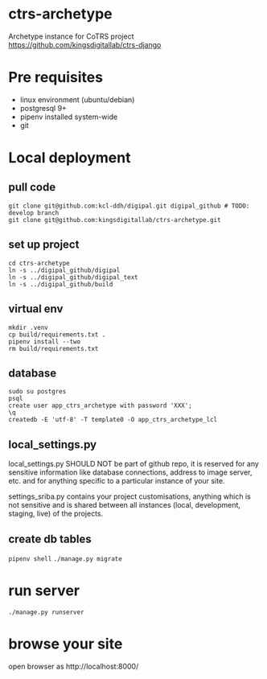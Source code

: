 # ctrs-archetype
Archetype instance for CoTRS project
https://github.com/kingsdigitallab/ctrs-django

# Pre requisites

* linux environment (ubuntu/debian)
* postgresql 9+
* pipenv installed system-wide
* git

# Local deployment

## pull code

```
git clone git@github.com:kcl-ddh/digipal.git digipal_github # TODO: develop branch
git clone git@github.com:kingsdigitallab/ctrs-archetype.git
```

## set up project

```
cd ctrs-archetype
ln -s ../digipal_github/digipal
ln -s ../digipal_github/digipal_text
ln -s ../digipal_github/build
```

## virtual env
```
mkdir .venv
cp build/requirements.txt .
pipenv install --two
rm build/requirements.txt
```

## database
```
sudo su postgres
psql
create user app_ctrs_archetype with password 'XXX';
\q
createdb -E 'utf-8' -T template0 -O app_ctrs_archetype_lcl
```

## local_settings.py

local_settings.py SHOULD NOT be part of github repo, it is reserved for any sensitive information like database connections, address to image server, etc. and for anything specific to a particular instance of your site.

settings_sriba.py contains your project customisations, anything which is not sensitive and is shared between all instances (local, development, staging, live) of the projects.

## create db tables
`pipenv shell`
`./manage.py migrate`

# run server
`./manage.py runserver`

# browse your site

open browser as http://localhost:8000/

